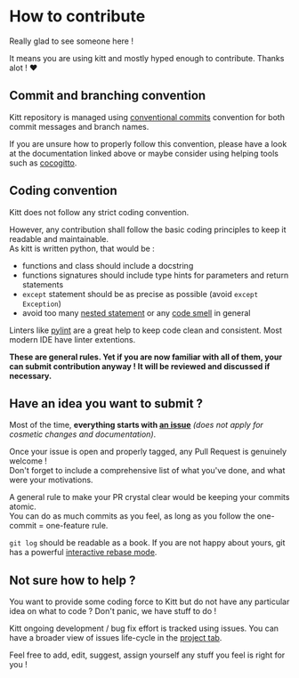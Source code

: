 # How to contribute

Really glad to see someone here ! 

It means you are using kitt and mostly hyped enough to contribute. Thanks alot ! :hearts:

## Commit and branching convention

Kitt repository is managed using [conventional commits](https://www.conventionalcommits.org/en/v1.0.0) convention for both commit messages and branch names.

If you are unsure how to properly follow this convention, please have a look at the documentation linked above or maybe consider using helping tools such as [cocogitto](https://github.com/cocogitto/cocogitto).

## Coding convention

Kitt does not follow any strict coding convention.

However, any contribution shall follow the basic coding principles to keep it readable and maintainable.  
As kitt is written python, that would be :

* functions and class should include a docstring
* functions signatures should include type hints for parameters and return statements
* `except` statement should be as precise as possible (avoid `except Exception`)
* avoid too many [nested statement](https://en.wikibooks.org/wiki/Computer_Programming/Coding_Style/Minimize_nesting) or any [code smell](https://fr.wikipedia.org/wiki/Code_smell) in general

Linters like [pylint](https://github.com/PyCQA/pylint) are a great help to keep code clean and consistent.
Most modern IDE have linter extentions.

**These are general rules. Yet if you are now familiar with all of them, your can submit contribution anyway ! It will be reviewed and discussed if necessary.**

## Have an idea you want to submit ?

Most of the time, **everything starts with [an issue](https://github.com/senges/kitt/issues/new)** _(does not apply for cosmetic changes and documentation)_.

Once your issue is open and properly tagged, any Pull Request is genuinely welcome !   
Don't forget to include a comprehensive list of what you've done, and what were your motivations.

A general rule to make your PR crystal clear would be keeping your commits atomic.  
You can do as much commits as you feel, as long as you follow the one-commit = one-feature rule.

`git log` should be readable as a book. If you are not happy about yours, git has a powerful [interactive rebase mode](https://www.atlassian.com/git/tutorials/rewriting-history/git-rebase).

## Not sure how to help ?

You want to provide some coding force to Kitt but do not have any particular idea on what to code ? Don't panic, we have stuff to do !

Kitt ongoing development / bug fix effort is tracked using issues. 
You can have a broader view of issues life-cycle in the [project tab](https://github.com/senges/kitt/projects).

Feel free to add, edit, suggest, assign yourself any stuff you feel is right for you !
